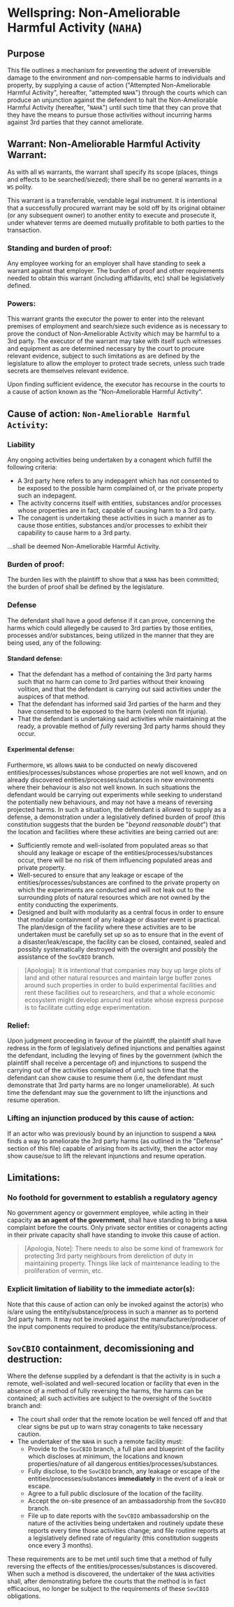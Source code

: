# Wellspring: Non-Ameliorable Harmful Activity (`NAHA`)

## Purpose

This file outlines a mechanism for preventing the advent of irreversible damage to the environment and non-compensable harms to individuals and property, by supplying a cause of action ("Attempted Non-Ameliorable Harmful Activity", hereafter, "attempted `NAHA`") through the courts which can produce an unjunction against the defendent to halt the Non-Ameliorable Harmful Activity (hereafter, "`NAHA`") until such time that they can prove that they have the means to pursue those activities without incurring harms against 3rd parties that they cannot ameliorate.

## Warrant: Non-Ameliorable Harmful Activity Warrant:

As with all `WS` warrants, the warrant shall specify its scope (places, things and effects to be searched/siezed); there shall be no general warrants in a `WS` polity.

This warrant is a transferrable, vendable legal instrument. It is intentional that a successfully procured warrant may be sold off by its original obtainer (or any subsequent owner) to another entity to execute and prosecute it, under whatever terms are deemed mutually profitable to both parties to the transaction.

### Standing and burden of proof:

Any employee working for an employer shall have standing to seek a warrant against that employer. The burden of proof and other requirements needed to obtain this warrant (including affidavits, etc) shall be legislatively defined.

### Powers:

This warrant grants the executor the power to enter into the relevant premises of employment and search/sieze such evidence as is necessary to prove the conduct of Non-Ameliorable Activity which may be harmful to a 3rd party. The executor of the warrant may take with itself such witnesses and equipment as are determined necessary by the court to procure relevant evidence, subject to such limitations as are defined by the legislature to allow the employer to protect trade secrets, unless such trade secrets are themselves relevant evidence.

Upon finding sufficient evidence, the executor has recourse in the courts to a cause of action known as the "Non-Ameliorable Harmful Activity".

## Cause of action: `Non-Ameliorable Harmful Activity`:

### Liability

Any ongoing activities being undertaken by a conagent which fulfill the following criteria:

- A 3rd party here refers to any indepagent which has not consented to be exposed to the possible harm complained of, or the private property such an indepagent.
- The activity concerns itself with entities, substances and/or processes whose properties are in fact, capable of causing harm to a 3rd party.
- The conagent is undertaking these activities in such a manner as to cause those entities, substances and/or processes to exhibit their capability to cause harm to a 3rd party.

...shall be deemed Non-Ameliorable Harmful Activity.

### Burden of proof:

The burden lies with the plaintiff to show that a `NAHA` has been committed; the burden of proof shall be defined by the legislature.

### Defense

The defendant shall have a good defense if it can prove, concerning the harms which could allegedly be caused to 3rd parties by those entities, processes and/or substances, being utilized in the manner that they are being used, any of the following:

#### Standard defense:

- That the defendant has a method of containing the 3rd party harms such that no harm can come to 3rd parties without their knowing volition, and that the defendant is carrying out said activities under the auspices of that method.
- That the defendant has informed said 3rd parties of the harm and they have consented to be exposed to the harm (volenti non fit injuria).
- That the defendant is undertaking said activities while maintaining at the ready, a provable method of *fully* reversing 3rd party harms should they occur.

#### Experimental defense:

Furthermore, `WS` allows `NAHA` to be conducted on newly discovered entities/processes/substances whose properties are not well known, and on already discovered entities/processes/substances in new environments where their behaviour is also not well known. In such situations the defendant would be carrying out experiments while seeking to understand the potentially new behaviours, and may not have a means of reversing projected harms. In such a situation, the defendant is allowed to supply as a defense, a demonstration under a legislatively defined burden of proof (this constitution suggests that the burden be "_beyond reasonable doubt_") that the location and facilities where these activities are being carried out are:
- Sufficiently remote and well-isolated from populated areas so that should any leakage or escape of the entities/processes/substances occur, there will be no risk of them influencing populated areas and private property.
- Well-secured to ensure that any leakage or escape of the entities/processes/substances are confined to the private property on which the experiments are conducted and will not leak out to the surrounding plots of natural resources which are not owned by the entity conducting the experiments.
- Designed and built with modularity as a central focus in order to ensure that modular containment of any leakage or disaster event is practical. The plan/design of the facility where these activities are to be undertaken must be carefully set up so as to ensure that in the event of a disaster/leak/escape, the facility can be closed, contained, sealed and possibly systematically destroyed with the oversight and possibly the assistance of the `SovCBIO` branch.

>[Apologia]: It is intentional that companies may buy up large plots of land and other natural resources and maintain large buffer zones around such properties in order to build experimental facilities and rent these facilities out to researchers, and that a whole economic ecosystem might develop around real estate whose express purpose is to facilitate cutting edge experimentation.

### Relief:

Upon judgment proceeding in favour of the plaintiff, the plaintiff shall have redress in the form of legislatively defined injunctions and penalties against the defendant, including the levying of fines by the government (which the plaintiff shall receive a percentage of) and injunctions to suspend the carrying out of the activities complained of until such time that the defendant can show cause to resume them (i.e, the defendant must demonstrate that 3rd party harms are no longer unameliorable). At such time the defendant may sue the government to lift the injunctions and resume operation.

### Lifting an injunction produced by this cause of action:

If an actor who was previously bound by an injunction to suspend a `NAHA` finds a way to ameliorate the 3rd party harms (as outlined in the "Defense" section of this file) capable of arising from its activity, then the actor may show cause/sue to lift the relevant injunctions and resume operation.

## Limitations:

### No foothold for government to establish a regulatory agency

No government agency or government employee, while acting in their capacity **as an agent of the government**, shall have standing to bring a `NAHA` complaint before the courts. Only private sector entities or conagents acting in their private capacity shall have standing to invoke this cause of action.

> [Apologia, Note]: There needs to also be some kind of framework for protecting 3rd party neighbours from dereliction of duty in maintaining property. Things like lack of maintenance leading to the proliferation of vermin, etc.

### Explicit limitation of liability to the immediate actor(s):

Note that this cause of action can only be invoked against the actor(s) who is/are using the entity/substance/process in such a manner as to portend 3rd party harm. It may not be invoked against the manufacturer/producer of the input components required to produce the entity/substance/process.

## `SovCBIO` containment, decomissioning and destruction:

Where the defense supplied by a defendant is that the activity is in such a remote, well-isolated and well-secured location or facility that even in the absence of a method of fully reversing the harms, the harms can be contained; all such activities are subject to the oversight of the `SovCBIO` branch and:

- The court shall order that the remote location be well fenced off and that clear signs be put up to warn stray conagents to take necessary caution.
- The undertaker of the `NAHA` in such a remote facility must:
  - Provide to the `SovCBIO` branch, a full plan and blueprint of the facility which discloses at minimum, the locations and known properties/nature of all dangerous entities/processes/substances.
  - Fully disclose, to the `SovCBIO` branch, any leakage or escape of the entities/processes/substances **immediately** in the event of a leak or escape.
  - Agree to a full public disclosure of the location of the facility.
  - Accept the on-site presence of an ambassadorship from the `SovCBIO` branch.
  - File up to date reports with the `SovCBIO` ambassadorship on the nature of the activities being undertaken and routinely update these reports every time those activities change; and file routine reports at a legislatively defined rate of regularity (this constitution suggests once every 3 months).

These requirements are to be met until such time that a method of fully reversing the effects of the entities/processes/substances is discovered. When such a method is discovered, the undertaker of the `NAHA` activities shall, after demonstrating before the courts that the method is in fact efficacious, no longer be subject to the requirements of these `SovCBIO` obligations.
